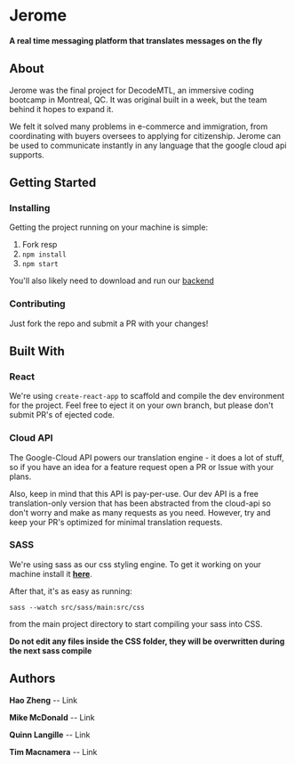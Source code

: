 # Jerome
#### A real time messaging platform that translates messages on the fly


## About

Jerome was the final project for DecodeMTL, an immersive coding bootcamp in Montreal, QC. It was original built in a week, but the team behind it hopes to expand it.

We felt it solved many problems in e-commerce and immigration, from coordinating with buyers oversees to applying for citizenship. Jerome can be used to communicate instantly in any language that the google cloud api supports.

## Getting Started

### Installing

Getting the project running on your machine is simple:

1. Fork resp
2. `npm install`
3. `npm start`

You'll also likely need to download and run our [backend](https://github.com/theBoysDotJS/chat-backend)

### Contributing

Just fork the repo and submit a PR with your changes!

## Built With

### React

We're using `create-react-app` to scaffold and compile the dev environment for the project. Feel free to eject it on your own branch, but please don't submit PR's of ejected code.

### Cloud API

The Google-Cloud API powers our translation engine - it does a lot of stuff, so if you have an idea for a feature request open a PR or Issue with your plans.

Also, keep in mind that this API is pay-per-use. Our dev API is a free translation-only version that has been abstracted from the cloud-api so don't worry and make as many requests as you need. However, try and keep your PR's optimized for minimal translation requests.

### SASS

We're using sass as our css styling engine. To get it working on your machine install it [**here**](http://sass-lang.com/install).

After that, it's as easy as running:

`sass --watch src/sass/main:src/css`

from the main project directory to start compiling your sass into CSS.

**Do not edit any files inside the CSS folder, they will be overwritten during the next sass compile**

## Authors

**Hao Zheng** -- Link

**Mike McDonald** -- Link

**Quinn Langille** -- Link

**Tim Macnamera** -- Link
